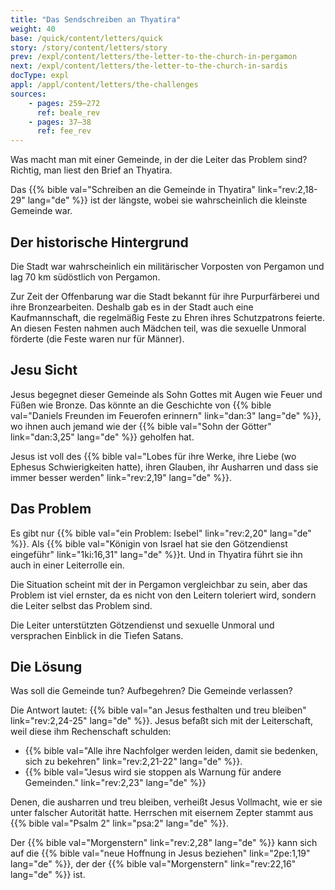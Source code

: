 ```yaml
---
title: "Das Sendschreiben an Thyatira"
weight: 40
base: /quick/content/letters/quick
story: /story/content/letters/story
prev: /expl/content/letters/the-letter-to-the-church-in-pergamon
next: /expl/content/letters/the-letter-to-the-church-in-sardis
docType: expl
appl: /appl/content/letters/the-challenges
sources: 
    - pages: 259–272
      ref: beale_rev
    - pages: 37–38
      ref: fee_rev
---
```


Was macht man mit einer Gemeinde, in der die Leiter das Problem sind? Richtig, man liest den Brief an Thyatira.

Das {{% bible val="Schreiben an die Gemeinde in Thyatira" link="rev:2,18-29" lang="de" %}} ist der längste, wobei sie wahrscheinlich die kleinste Gemeinde war.

## Der historische Hintergrund

<a name="aa89"></a>
Die Stadt war wahrscheinlich ein militärischer Vorposten von Pergamon und lag 70 km südöstlich von Pergamon.

Zur Zeit der Offenbarung war die Stadt bekannt für ihre Purpurfärberei und ihre Bronzearbeiten. Deshalb gab es in der Stadt auch eine Kaufmannschaft, die regelmäßig Feste zu Ehren ihres Schutzpatrons feierte. An diesen Festen nahmen auch Mädchen teil, was die sexuelle Unmoral förderte (die Feste waren nur für Männer).

## Jesu Sicht

<a name="f2ed"></a>
Jesus begegnet dieser Gemeinde als Sohn Gottes mit Augen wie Feuer und Füßen wie Bronze. Das könnte an die Geschichte von {{% bible val="Daniels Freunden im Feuerofen erinnern" link="dan:3" lang="de" %}}, wo ihnen auch jemand wie der {{% bible val="Sohn der Götter" link="dan:3,25" lang="de" %}} geholfen hat.

Jesus ist voll des {{% bible val="Lobes für ihre Werke, ihre Liebe (wo Ephesus Schwierigkeiten hatte), ihren Glauben, ihr Ausharren und dass sie immer besser werden" link="rev:2,19" lang="de" %}}.

## Das Problem

<a name="2981"></a>
Es gibt nur {{% bible val="ein Problem: Isebel" link="rev:2,20" lang="de" %}}. Als {{% bible val="Königin von Israel hat sie den Götzendienst eingeführ" link="1ki:16,31" lang="de" %}}t. Und in Thyatira führt sie ihn auch in einer Leiterrolle ein.

Die Situation scheint mit der in Pergamon vergleichbar zu sein, aber das Problem ist viel ernster, da es nicht von den Leitern toleriert wird, sondern die Leiter selbst das Problem sind.

Die Leiter unterstützten Götzendienst und sexuelle Unmoral und versprachen Einblick in die Tiefen Satans.

## Die Lösung

<a name="5b20"></a>
Was soll die Gemeinde tun? Aufbegehren? Die Gemeinde verlassen?

Die Antwort lautet: {{% bible val="an Jesus festhalten und treu bleiben" link="rev:2,24-25" lang="de" %}}. Jesus befaßt sich mit der Leiterschaft, weil diese ihm Rechenschaft schulden:

- {{% bible val="Alle ihre Nachfolger werden leiden, damit sie bedenken, sich zu bekehren" link="rev:2,21-22" lang="de" %}}.
- {{% bible val="Jesus wird sie stoppen als Warnung für andere Gemeinden." link="rev:2,23" lang="de" %}}

Denen, die ausharren und treu bleiben, verheißt Jesus Vollmacht, wie er sie unter falscher Autorität hatte. Herrschen mit eisernem Zepter stammt aus {{% bible val="Psalm 2" link="psa:2" lang="de" %}}.

Der {{% bible val="Morgenstern" link="rev:2,28" lang="de" %}} kann sich auf die {{% bible val="neue Hoffnung in Jesus beziehen" link="2pe:1,19" lang="de" %}}, der der {{% bible val="Morgenstern" link="rev:22,16" lang="de" %}} ist.
